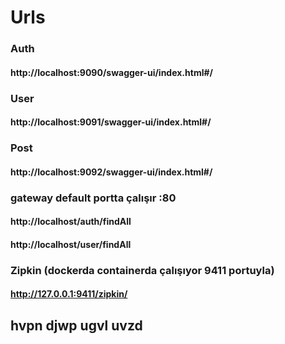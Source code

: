 # Urls
### Auth
#### http://localhost:9090/swagger-ui/index.html#/

### User
#### http://localhost:9091/swagger-ui/index.html#/

### Post
#### http://localhost:9092/swagger-ui/index.html#/

### gateway default portta çalışır :80
#### http://localhost/auth/findAll
#### http://localhost/user/findAll

### Zipkin (dockerda containerda çalışıyor 9411 portuyla)
#### http://127.0.0.1:9411/zipkin/

## hvpn djwp ugvl uvzd

